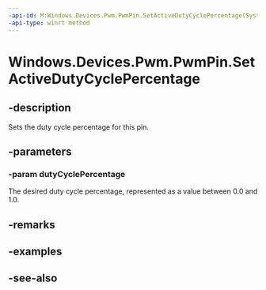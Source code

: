 ----api-id: M:Windows.Devices.Pwm.PwmPin.SetActiveDutyCyclePercentage(System.Double)
-api-type: winrt method
---<!-- Method syntaxpublic void SetActiveDutyCyclePercentage(System.Double dutyCyclePercentage)--># Windows.Devices.Pwm.PwmPin.SetActiveDutyCyclePercentage## -descriptionSets the duty cycle percentage for this pin.## -parameters### -param dutyCyclePercentageThe desired duty cycle percentage, represented as a value between 0.0 and 1.0.## -remarks## -examples## -see-also